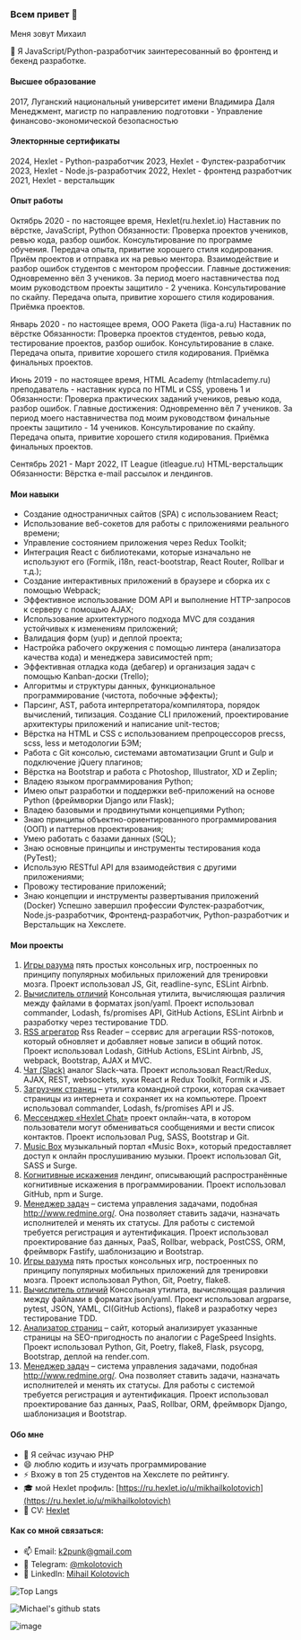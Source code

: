 
### Всем привет 👋 

Меня зовут Михаил

🔭 Я JavaScript/Python-разработчик заинтересованный во фронтенд и бекенд разработке.

#### Высшее образование
2017, Луганский национальный университет имени Владимира Даля
Менеджмент, магистр по направлению подготовки - Управление финансово-экономической безопасностью

#### Электорнные сертификаты
2024, Hexlet - Python-разработчик
2023, Hexlet - Фулстек-разработчик
2023, Hexlet - Node.js-разработчик
2022, Hexlet - фронтенд разработчик
2021, Hexlet - верстальщик

#### Опыт работы
Октябрь 2020 - по настоящее время, Hexlet(ru.hexlet.io)
Наставник по вёрстке, JavaScript, Python
Обязанности:
Проверка проектов учеников, ревью кода, разбор ошибок.
Консультирование по программе обучения.
Передача опыта, привитие хорошего стиля кодирования.
Приём проектов и отправка их на ревью ментора. Взаимодействие и разбор ошибок студентов с ментором профессии.
Главные достижения:
Одновременно вёл 3 учеников. За период моего наставничества под моим руководством проекты защитило - 2 ученика.
Консультирование по скайпу.
Передача опыта, привитие хорошего стиля кодирования.
Приёмка проектов.

Январь 2020 - по настоящее время, ООО Ракета (liga-a.ru)
Наставник по вёрстке
Обязанности:
Проверка проектов студентов, ревью кода, тестирование проектов, разбор ошибок.
Консультирование в слаке.
Передача опыта, привитие хорошего стиля кодирования.
Приёмка финальных проектов.

Июнь 2019 - по настоящее время, HTML Academy (htmlacademy.ru)
преподаватель - наставник курса по HTML и CSS, уровень 1 и 
Обязанности:
Проверка практических заданий учеников, ревью кода, разбор ошибок. 
Главные достижения:
Одновременно вёл 7 учеников. За период моего наставничества под моим руководством финальные проекты защитило - 14 учеников.
Консультирование по скайпу.
Передача опыта, привитие хорошего стиля кодирования.
Приёмка финальных проектов.

Сентябрь 2021 - Март 2022, IT League (itleague.ru)
HTML-верстальщик
Обязанности:
Вёрстка e-mail рассылок и лендингов.

#### Мои навыки 
- Создание одностраничных сайтов (SPA) с использованием React;
- Использование веб-сокетов для работы с приложениями реального времени;
- Управление состоянием приложения через Redux Toolkit;
- Интеграция React с библиотеками, которые изначально не используют его (Formik, i18n, react-bootstrap, React Router, Rollbar и т.д.);
- Создание интерактивных приложений в браузере и сборка их с помощью Webpack;
- Эффективное использование DOM API и выполнение HTTP-запросов к серверу с помощью AJAX;
- Использование архитектурного подхода MVC для создания устойчивых к изменениям приложений;
- Валидация форм (yup) и деплой проекта;
- Настройка рабочего окружения с помощью линтера (анализатора качества кода) и менеджера зависимостей npm;
- Эффективная отладка кода (дебагер) и организация задач с помощью Kanban-доски (Trello);
- Алгоритмы и структуры данных, функциональное программирование (чистота, побочные эффекты);
- Парсинг, AST, работа интерпретатора/компилятора, порядок вычислений, типизация. Создание CLI приложений, проектирование архитектуры приложений и написание unit-тестов;
- Вёрстка на HTML и CSS с использованием препроцессоров precss, scss, less и методологии БЭМ;
- Работа с Git консолью, системами автоматизации Grunt и Gulp и подключение jQuery плагинов;
- Вёрстка на Bootstrap и работа с Photoshop, Illustrator, XD и Zeplin;
- Владею языком программирования Python;
- Имею опыт разработки и поддержки веб-приложений на основе Python (фреймворки Django или Flask);
- Владею базовыми и продвинутыми концепциями Python;
- Знаю принципы объектно-ориентированного программирования (ООП) и паттернов проектирования;
- Умею работать с базами данных (SQL);
- Знаю основные принципы и инструменты тестирования кода (PyTest);
- Использую RESTful API для взаимодействия с другими приложениями;
- Провожу тестирование приложений;
- Знаю концепции и инструменты развертывания приложений (Docker) Успешно завершил профессии Фулстек-разработчик, Node.js-разработчик, Фронтенд-разработчик, Python-разработчик и Верстальщик на Хекслете.

#### Мои проекты
1. [Игры разума](https://github.com/mkolotovich/frontend-project-lvl1)
пять простых консольных игр, построенных по принципу популярных мобильных приложений для тренировки мозга. Проект использовал JS, Git, readline-sync, ESLint Airbnb.
2. [Вычислитель отличий](https://github.com/mkolotovich/frontend-project-lvl2)
Консольная утилита, вычисляющая различия между файлами в форматах json/yaml. 
Проект использовал commander, Lodash, fs/promises API, GitHub Actions, ESLint Airbnb и разработку через тестирование TDD. 
3. [RSS агрегатор](https://github.com/mkolotovich/frontend-project-lvl3)
Rss Reader – ссервис для агрегации RSS-потоков, который обновляет и добавляет новые записи в общий поток. Проект использовал Lodash, GitHub Actions, ESLint Airbnb, JS, webpack, Bootstrap, AJAX и MVC. 
4. [Чат (Slack)](https://github.com/mkolotovich/frontend-project-lvl4)
аналог Slack-чата. Проект использовал React/Redux, AJAX, REST, websockets, хуки React и Redux Toolkit, Formik и JS.
5. [Загрузчик страниц](https://github.com/mkolotovich/backend-project-lvl3)
– утилита командной строки, которая скачивает страницы из интернета и сохраняет их на компьютере. Проект использовал commander, Lodash, fs/promises API и JS. 
6. [Мессенджер «Hexlet Chat»](https://github.com/mkolotovich/layout-designer-project-lvl3) проект онлайн-чата, в котором пользователи могут обмениваться сообщениями и вести список контактов. Проект использовал Pug, SASS, Bootstrap и Git. 
7. [Music Box](https://github.com/mkolotovich/layout-designer-project-lvl2)
музыкальный портал «Music Box», который предоставляет доступ к онлайн прослушиванию музыки. Проект использовал Git, SASS и Surge. 
8. [Когнитивные искажения](https://github.com/mkolotovich/layout-designer-project-lvl1)
лендинг, описывающий распространённые когнитивные искажения в программировании. Проект использовал GitHub, npm и Surge. 
9. [Менеджер задач](https://github.com/mkolotovich/backend-project-6) – система управления задачами, подобная http://www.redmine.org/. Она позволяет ставить задачи, назначать исполнителей и менять их статусы. Для работы с системой требуется регистрация и аутентификация. Проект использовал проектирование баз данных, PaaS, Rollbar, webpack, PostCSS, ORM, фреймворк Fastify, шаблонизацию и Bootstrap.
10.  [Игры разума](https://github.com/mkolotovich/python-project-49)
пять простых консольных игр, построенных по принципу популярных мобильных приложений для тренировки мозга. Проект использовал Python, Git, Poetry, flake8.
11.  [Вычислитель отличий](https://github.com/mkolotovich/python-project-50)
Консольная утилита, вычисляющая различия между файлами в форматах json/yaml. 
Проект использовал argparse, pytest, JSON, YAML, CI(GitHub Actions), flake8 и разработку через тестирование TDD. 
12. [Анализатор страниц](https://github.com/mkolotovich/python-project-83) – сайт, который анализирует указанные страницы на SEO-пригодность по аналогии с PageSpeed Insights. Проект использовал Python, Git, Poetry, flake8, Flask, psycopg, Bootstrap, деплой на render.com.
13. [Менеджер задач](https://github.com/mkolotovich/python-project-52) – система управления задачами, подобная http://www.redmine.org/. Она позволяет ставить задачи, назначать исполнителей и менять их статусы. Для работы с системой требуется регистрация и аутентификация. Проект использовал проектирование баз данных, PaaS, Rollbar, ORM, фреймворк Django, шаблонизация и Bootstrap.

#### Обо мне
- 🌱 Я сейчас изучаю PHP
- 😄 люблю кодить и изучать программирование
- ⚡ Вхожу в топ 25 студентов на Хекслете по рейтингу.
- 🎓 мой Hexlet профиль: [https://ru.hexlet.io/u/mikhailkolotovich](https://ru.hexlet.io/u/mikhailkolotovich)
- 💬 CV: [Hexlet](https://cv.hexlet.io/resumes/110)

#### Как со мной связаться:
- 📫 Email: k2punk@gmail.com
- 📱 Telegram: [@mkolotovich](https://t.me/mkolotovich)
- 📑 LinkedIn: [Mihail Kolotovich](https://www.linkedin.com/in/mihail-kolotovich-frontender/)

![Top Langs](https://github-readme-stats.vercel.app/api/top-langs/?username=mkolotovich&layout=compact&hide=css,html)

![Michael's github stats](https://github-readme-stats.vercel.app/api?username=mkolotovich&count_private=true&show_icons=true&theme=onedark)

![image](https://wakatime.com/share/@5c9bb8c3-3484-4573-9901-a4fe9effa94b/e291da77-d22f-4818-96d4-def09a899fdf.png)
